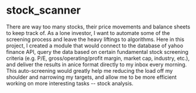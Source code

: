 # stock_scanner

There are way too many stocks, their price movements and balance sheets to keep track of. 
As a lone investor, I want to automate some of the screening process and leave the heavy liftings to algorithms.
Here in this project, I created a module that would connect to the database of yahoo finance API, query the data based on certain fundamental stock screening criteria (e.g. P/E, gross/operating/profit margin, market cap, industry, etc.), and deliver the results in anice format directly to my inbox every morning.
This auto-screening would greatly help me reducing the load off my shoulder and narrowing my targets, and allow me to be more efficient working on more interesting tasks -- stock analysis.   


